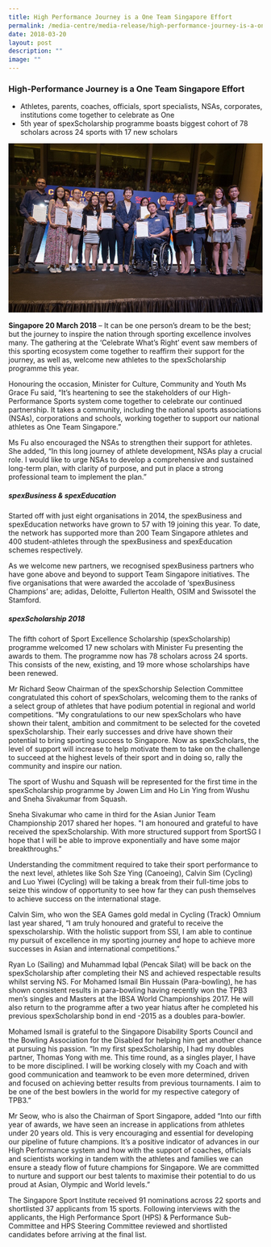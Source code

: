 ```yaml
---
title: High Performance Journey is a One Team Singapore Effort
permalink: /media-centre/media-release/high-performance-journey-is-a-one-team-singapore-effort/
date: 2018-03-20
layout: post
description: ""
image: ""
---
```

### **High-Performance Journey is a One Team Singapore Effort**

* Athletes, parents, coaches, officials, sport specialists, NSAs, corporates, institutions come together to celebrate as One
* 5th year of spexScholarship programme boasts biggest cohort of 78 scholars across 24 sports with 17 new scholars

![](/images/Media%20Centre/Media%20Release/2018/March/Minister_Grace_Fu_with_the_new_spexScholars_photo_by_Flona_Hakim_web.jpeg)

**Singapore 20 March 2018** – It can be one person’s dream to be the best; but the journey to inspire the nation through sporting excellence involves many. The gathering at the ‘Celebrate What’s Right’ event saw members of this sporting ecosystem come together to reaffirm their support for the journey, as well as, welcome new athletes to the spexScholarship programme this year.

Honouring the occasion, Minister for Culture, Community and Youth Ms Grace Fu said, “It’s heartening to see the stakeholders of our High-Performance Sports system come together to celebrate our continued partnership. It takes a community, including the national sports associations (NSAs), corporations and schools, working together to support our national athletes as One Team Singapore.”

Ms Fu also encouraged the NSAs to strengthen their support for athletes. She added, “In this long journey of athlete development, NSAs play a crucial role. I would like to urge NSAs to develop a comprehensive and sustained long-term plan, with clarity of purpose, and put in place a strong professional team to implement the plan.”

##### **spexBusiness & spexEducation**

Started off with just eight organisations in 2014, the spexBusiness and spexEducation networks have grown to 57 with 19 joining this year. To date, the network has supported more than 200 Team Singapore athletes and 400 student-athletes through the spexBusiness and spexEducation schemes respectively.

As we welcome new partners, we recognised spexBusiness partners who have gone above and beyond to support Team Singapore initiatives. The five organisations that were awarded the accolade of ‘spexBusiness Champions’ are; adidas, Deloitte, Fullerton Health, OSIM and Swissotel the Stamford.

##### **spexScholarship 2018**

The fifth cohort of Sport Excellence Scholarship (spexScholarship) programme welcomed 17 new scholars with Minister Fu presenting the awards to them. The programme now has 78 scholars across 24 sports. This consists of the new, existing, and 19 more whose scholarships have been renewed.

Mr Richard Seow Chairman of the spexSchorship Selection Committee congratulated this cohort of spexScholars, welcoming them to the ranks of a select group of athletes that have podium potential in regional and world competitions. “My congratulations to our new spexScholars who have shown their talent, ambition and commitment to be selected for the coveted spexScholarship. Their early successes and drive have shown their potential to bring sporting success to Singapore. Now as spexScholars, the level of support will increase to help motivate them to take on the challenge to succeed at the highest levels of their sport and in doing so, rally the community and inspire our nation.

The sport of Wushu and Squash will be represented for the first time in the spexScholarship programme by Jowen Lim and Ho Lin Ying from Wushu and Sneha Sivakumar from Squash.

Sneha Sivakumar who came in third for the Asian Junior Team Championship 2017 shared her hopes. "I am honoured and grateful to have received the spexScholarship. With more structured support from SportSG I hope that I will be able to improve exponentially and have some major breakthroughs."

Understanding the commitment required to take their sport performance to the next level, athletes like Soh Sze Ying (Canoeing), Calvin Sim (Cycling) and Luo Yiwei (Cycling) will be taking a break from their full-time jobs to seize this window of opportunity to see how far they can push themselves to achieve success on the international stage.

Calvin Sim, who won the SEA Games gold medal in Cycling (Track) Omnium last year shared, “I am truly honoured and grateful to receive the spexscholarship. With the holistic support from SSI, I am able to continue my pursuit of excellence in my sporting journey and hope to achieve more successes in Asian and international competitions.”

Ryan Lo (Sailing) and Muhammad Iqbal (Pencak Silat) will be back on the spexScholarship after completing their NS and achieved respectable results whilst serving NS. For Mohamed Ismail Bin Hussain (Para-bowling), he has shown consistent results in para-bowling having recently won the TPB3 men’s singles and Masters at the IBSA World Championships 2017. He will also return to the programme after a two year hiatus after he completed his previous spexScholarship bond in end -2015 as a doubles para-bowler.

Mohamed Ismail is grateful to the Singapore Disability Sports Council and the Bowling Association for the Disabled for helping him get another chance at pursuing his passion. “In my first spexScholarship, I had my doubles partner, Thomas Yong with me. This time round, as a singles player, I have to be more disciplined. I will be working closely with my Coach and with good communication and teamwork to be even more determined, driven and focused on achieving better results from previous tournaments. I aim to be one of the best bowlers in the world for my respective category of TPB3.”

Mr Seow, who is also the Chairman of Sport Singapore, added “Into our fifth year of awards, we have seen an increase in applications from athletes under 20 years old. This is very encouraging and essential for developing our pipeline of future champions. It’s a positive indicator of advances in our High Performance system and how with the support of coaches, officials and scientists working in tandem with the athletes and families we can ensure a steady flow of future champions for Singapore. We are committed to nurture and support our best talents to maximise their potential to do us proud at Asian, Olympic and World levels.”

The Singapore Sport Institute received 91 nominations across 22 sports and shortlisted 37 applicants from 15 sports. Following interviews with the applicants, the High Performance Sport (HPS) & Performance Sub-Committee and HPS Steering Committee reviewed and shortlisted candidates before arriving at the final list.